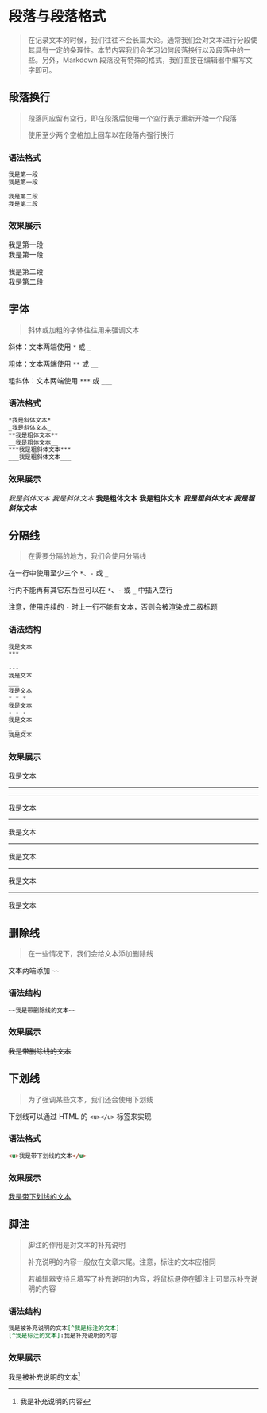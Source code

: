 # 段落与段落格式

> 在记录文本的时候，我们往往不会长篇大论。通常我们会对文本进行分段使其具有一定的条理性。本节内容我们会学习如何段落换行以及段落中的一些。另外，Markdown 段落没有特殊的格式，我们直接在编辑器中编写文字即可。

## 段落换行

> 段落间应留有空行，即在段落后使用一个空行表示重新开始一个段落
>
> 使用至少两个空格加上回车以在段落内强行换行

### 语法格式

``` markdown
我是第一段  
我是第一段

我是第二段  
我是第二段
```

 ### 效果展示

我是第一段  
我是第一段

我是第二段  
我是第二段

## 字体

> 斜体或加粗的字体往往用来强调文本

斜体：文本两端使用 `*` 或 `_`

粗体：文本两端使用 `**` 或 `__`

粗斜体：文本两端使用 `***` 或 `___`

### 语法格式

```markdown
*我是斜体文本*
_我是斜体文本_
**我是粗体文本**
__我是粗体文本__
***我是粗斜体文本***
___我是粗斜体文本___
```

### 效果展示

*我是斜体文本*
_我是斜体文本_
**我是粗体文本**
__我是粗体文本__
***我是粗斜体文本***
___我是粗斜体文本___

## 分隔线

> 在需要分隔的地方，我们会使用分隔线

在一行中使用至少三个 `*`、`-` 或 `_`

行内不能再有其它东西但可以在 `*`、`-` 或 `_` 中插入空行

注意，使用连续的 `-` 时上一行不能有文本，否则会被渲染成二级标题

### 语法结构

```markdown
我是文本
***

---
我是文本
___
我是文本
* * *
我是文本
- - -
我是文本
_ _ _
我是文本
```

### 效果展示

我是文本
***

---
我是文本
___
我是文本
* * *
我是文本
- - -
我是文本
_ _ _
我是文本

## 删除线

> 在一些情况下，我们会给文本添加删除线

文本两端添加 `~~`

### 语法结构

```markdown
~~我是带删除线的文本~~
```

### 效果展示

~~我是带删除线的文本~~

## 下划线

> 为了强调某些文本，我们还会使用下划线

下划线可以通过 HTML 的 `<u></u>` 标签来实现

### 语法格式

```markdown
<u>我是带下划线的文本</u>
```

### 效果展示

<u>我是带下划线的文本</u>

## 脚注

> 脚注的作用是对文本的补充说明
>
> 补充说明的内容一般放在文章末尾。注意，标注的文本应相同
>
> 若编辑器支持且填写了补充说明的内容，将鼠标悬停在脚注上可显示补充说明的内容

### 语法结构

```markdown
我是被补充说明的文本[^我是标注的文本]
[^我是标注的文本]:我是补充说明的内容
```

### 效果展示

我是被补充说明的文本[^我是标注的文本]

[^我是标注的文本]:我是补充说明的内容